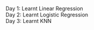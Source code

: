 Day 1: Learnt Linear Regression <br />
Day 2: Learnt Logistic Regression <br />
Day 3: Learnt KNN <br />
